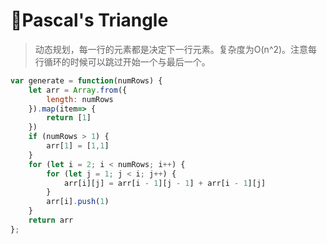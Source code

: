 # Pascal's Triangle

> 动态规划，每一行的元素都是决定下一行元素。复杂度为O(n^2)。注意每行循环的时候可以跳过开始一个与最后一个。

```javascript
var generate = function(numRows) {
    let arr = Array.from({
        length: numRows
    }).map(item=> {
        return [1]
    })
    if (numRows > 1) {
        arr[1] = [1,1]
    }
    for (let i = 2; i < numRows; i++) {
        for (let j = 1; j < i; j++) {
            arr[i][j] = arr[i - 1][j - 1] + arr[i - 1][j]
        }
        arr[i].push(1)
    }
    return arr
};
```